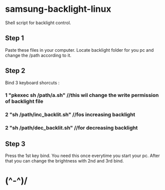 # samsung-backlight-linux
Shell script for backlight control.

## Step 1
Paste these files in your computer.
Locate backlight folder for you pc and change the /path according to it.

## Step 2
Bind 3 keyboard shorcuts :
### 1 "pkexec sh /path/a.sh"      //this wil change the write permission of backlight file
### 2 "sh /path/inc_backlit.sh"   //fos increasing backlight
### 2 "sh /path/dec_backlit.sh"   //for decreasing backlight

## Step 3 
Press the 1st key bind. You need this once everytime you start your pc.
After that you can change the brightness with 2nd and 3rd bind. 

# \(^-^)/
